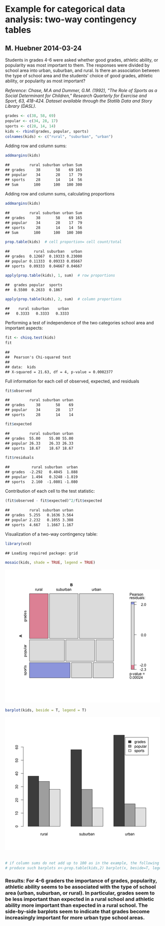 Example for categorical data analysis: two-way contingency tables
===================================================
M. Huebner 2014-03-24
---------------------------------------------------

Students in grades 4-6 were asked whether good grades, athletic ability, or popularity was most important to them. The responses were divided by school area into urban, suburban, and rural. Is there an association between the type of school area and the students' choice of good grades, athletic ability, or popularity as most important?  

*Reference: Chase, M.A and Dummer, G.M. (1992), "The Role of Sports as a Social Determinant for Children," Research Quarterly for Exercise and Sport, 63, 418-424. Dataset available through the Statlib Data and Story Library (DASL).*


```r
grades <- c(38, 58, 69)
popular <- c(34, 28, 17)
sports <- c(28, 14, 14)
kids <- rbind(grades, popular, sports)
colnames(kids) <- c("rural", "suburban", "urban")
```


Adding row and column sums:

```r
addmargins(kids)
```

```
##         rural suburban urban Sum
## grades     38       58    69 165
## popular    34       28    17  79
## sports     28       14    14  56
## Sum       100      100   100 300
```


Adding row and column sums, calculating proportions

```r
addmargins(kids)
```

```
##         rural suburban urban Sum
## grades     38       58    69 165
## popular    34       28    17  79
## sports     28       14    14  56
## Sum       100      100   100 300
```

```r
prop.table(kids)  # cell proportion= cell count/total
```

```
##           rural suburban   urban
## grades  0.12667  0.19333 0.23000
## popular 0.11333  0.09333 0.05667
## sports  0.09333  0.04667 0.04667
```

```r
apply(prop.table(kids), 1, sum)  # row proportions
```

```
##  grades popular  sports 
##  0.5500  0.2633  0.1867
```

```r
apply(prop.table(kids), 2, sum)  # column proportions
```

```
##    rural suburban    urban 
##   0.3333   0.3333   0.3333
```


Performing a test of independence of the two categories school area and important aspects:

```r
fit <- chisq.test(kids)
fit
```

```
## 
## 	Pearson's Chi-squared test
## 
## data:  kids
## X-squared = 21.63, df = 4, p-value = 0.0002377
```


Full information for each cell of observed, expected, and residuals

```r
fit$observed
```

```
##         rural suburban urban
## grades     38       58    69
## popular    34       28    17
## sports     28       14    14
```

```r
fit$expected
```

```
##         rural suburban urban
## grades  55.00    55.00 55.00
## popular 26.33    26.33 26.33
## sports  18.67    18.67 18.67
```

```r
fit$residuals
```

```
##          rural suburban  urban
## grades  -2.292   0.4045  1.888
## popular  1.494   0.3248 -1.819
## sports   2.160  -1.0801 -1.080
```


Contribution of each cell to the test statistic:

```r
(fit$observed - fit$expected)^2/fit$expected
```

```
##         rural suburban urban
## grades  5.255   0.1636 3.564
## popular 2.232   0.1055 3.308
## sports  4.667   1.1667 1.167
```


Visualization of a two-way contingency table:


```r
library(vcd)
```

```
## Loading required package: grid
```

```r
mosaic(kids, shade = TRUE, legend = TRUE)
```

![plot of chunk unnamed-chunk-7](figure/unnamed-chunk-71.png) 

```r
barplot(kids, beside = T, legend = T)
```

![plot of chunk unnamed-chunk-7](figure/unnamed-chunk-72.png) 

```r

# if column sums do not add up to 100 as in the example, the following will
# produce such barplots x<-prop.table(kids,2) barplot(x, beside=T, legend=T)
```


### Results: For 4-6 graders the importance of grades, popularity, athletic ability seems to be associated with the type of school area (urban, suburban, or rural). In particular, grades seem to be less important than expected in a rural school and athletic ability more important than expected in a rural school. The side-by-side barplots seem to indicate that grades become increasingly important for more urban type school areas.

